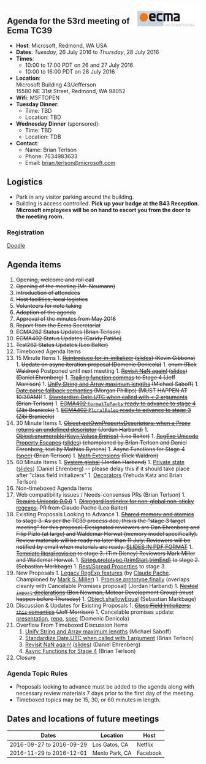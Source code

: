 <img src="../images/Ecma_RVB-003.jpg" align="right" height="70" alt="" />

## Agenda for the 53rd meeting of Ecma TC39

- **Host**: Microsoft, Redmond, WA USA
- **Dates**: *Tuesday*, 26 July 2016 to *Thursday*, 28 July 2016
- **Times**:
  - 10:00 to 17:00 PDT on 26 and 27 July 2016
  - 10:00 to 16:00 PDT on 28 July 2016
- **Location**:<br>
    Microsoft Building 43/Jefferson<br>
    15580 NE 31st Street, Redmond, WA 98052
- **Wifi**: MSFTOPEN
- **Tuesday Dinner**:
  - Time: TBD
  - Location: TBD
- **Wednesday Dinner** (sponsored):
  - Time: TBD
  - Location: TDB
- **Contact**:
  - Name: Brian Terlson
  - Phone: 7634983633
  - Email: brian.terlson@microsoft.com

## Logistics
* Park in any visitor parking around the building.
* Building is access controlled. **Pick up your badge at the B43 Reception. Microsoft employees will be on hand to escort you from the door to the meeting room.**

### Registration

[Doodle](http://doodle.com/poll/i4935fx6frut54qy)

## Agenda items

1. ~~Opening, welcome and roll call~~
  1. ~~Opening of the meeting (Mr. Neumann)~~
  1. ~~Introduction of attendees~~
  1. ~~Host facilities, local logistics~~
1. ~~Volunteers for note taking~~
1. ~~Adoption of the agenda~~
1. ~~Approval of the minutes from May 2016~~
1. ~~Report from the Ecma Secretariat~~
1. ~~ECMA262 Status Updates (Brian Terlson)~~
1. ~~ECMA402 Status Updates (Caridy Patiño)~~
1. ~~Test262 Status Updates (Leo Balter)~~
1. Timeboxed Agenda Items
  1. 15 Minute Items
    1. ~~[Reintroduce for-in-initializer](https://github.com/tc39/ecma262/pull/614) ([slides](https://docs.google.com/presentation/d/19LVVdCHfokJWQnNvkyu8M2vdpMAz8yIE1wB8yK7hLB4/edit#slide=id.gc6f980f91_0_0)) (Kevin Gibbons)~~
    1. ~~Update on async iteration proposal (Domenic Denicola)~~
    1. ~~enum (Rick Waldron)~~ Postponed until next meeting
    1. ~~[Revisit NaN again!](https://github.com/tc39/ecma262/issues/635) ([slides](https://docs.google.com/presentation/d/1eqimbmVpMZET_5H9NacVkXGP2WNATg8bXWi3Ky2bsGo/edit)) (Daniel Ehrenberg)~~
    1. ~~[Trailing function commas](https://github.com/jeffmo/es-trailing-function-commas) to Stage 4 (Jeff Morrison)~~
    1. ~~[Unify String and Array maximum lengths](https://github.com/tc39/ecma262/pull/641) (Michael Saboff)~~
    1. ~~[Date.parse fallback semantics](https://github.com/mrrrgn/proposal-date-time-string-format) (Morgan Phillips) (MUST HAPPEN AT 10:30AM)!~~
    1. ~~[Standardize Date.UTC when called with < 2 arguments](https://github.com/tc39/ecma262/pull/642) (Brian Terlson)~~
    1. ~~[ECMA402 `formatToParts` ready to advance to stage 4](https://github.com/tc39/ecma402/pull/64) (Zibi Braniecki)~~
    1. ~~[ECMA402 `PluralRules` ready to advance to stage 3](https://github.com/tc39/proposal-intl-plural-rules) (Zibi Braniecki)~~
  1. 30 Minute Items
    1. ~~[Object.getOwnPropertyDescriptors: when a Proxy returns an undefined descriptor](https://github.com/tc39/ecma262/pull/593) (Jordan Harband)~~
    1. ~~[Object.enumerable{Keys,Values,Entries}](https://github.com/leobalter/object-enumerables) (Leo Balter)~~
    1. ~~[RegExp Unicode Property Escapes](https://github.com/mathiasbynens/es-regex-unicode-property-escapes) ([slides](https://docs.google.com/presentation/d/1o31S9RqDdkoWW2zfPMNIZdPDIp25Rr0-XW0gro_cskk/edit)) (championed by Brian Terlson and Daniel Ehrenberg, text by Mathias Bynens)~~
    1. ~~Async Functions for Stage 4 [(spec)](https://tc39.github.io/ecmascript-asyncawait) (Brian Terlson)~~
    1. ~~[Math Extensions](https://github.com/rwaldron/proposal-math-extensions) (Rick Waldron)~~
  1. 60 Minute Items
    1. ~~[System.global](https://github.com/tc39/proposal-global) (Jordan Harband)~~
    1. [Private state](https://github.com/tc39/proposal-private-fields) ([slides](https://docs.google.com/presentation/d/1RM_DEWAYh8PmJRt02IunIRaUNjlwprXF3yPW6NltuMA/edit)) (Daniel Ehrenberg) -- please delay this if it should take place after "class field initializers"
    1. [Decorators](http://tc39.github.io/proposal-decorators/) (Yehuda Katz and Brian Terlson)
1. Non-timeboxed Agenda Items
  1. Web compatibility issues / Needs-consensus PRs (Brian Terlson)
    1. ~~[Require Unicode 9.0.0](https://github.com/tc39/ecma262/pull/620)~~
    1. ~~[Disregard lastIndex for non-global non-sticky regexps](https://github.com/tc39/ecma262/pull/627), PR from Claude Pache (Leo Balter)~~
  1. Existing Proposals Looking to Advance
    1. ~~[Shared memory and atomics](https://github.com/tc39/ecmascript_sharedmem) to stage 3.  As per the TC39 process doc, this is the "stage 3 target meeting" for this proposal.  Designated reviewers are Dan Ehrenberg and Filip Pizlo (at large) and Waldemar Horwat (memory model specifically).  Review materials will be ready no later than 11 July.  Reviewers will be notified by email when materials are ready. [SLIDES IN PDF FORMAT](https://github.com/tc39/ecmascript_sharedmem/blob/master/tc39/sharedmem-jul-2016.pdf)~~
    1. ~~[Template literal revision](https://tc39.github.io/proposal-template-literal-revision/) to stage 3. (Tim Disney) Reviewers Mark Miller and Waldemar Horwat.~~
    1. ~~[String.prototype.{trimStart,trimEnd}](https://sebmarkbage.github.io/ecmascript-string-left-right-trim/) to stage 2. (Sebastian Markbage)~~
    1. [Rest/Spread Properties](http://sebmarkbage.github.io/ecmascript-rest-spread/) to stage 3.
  1. New Proposals
    1. [Legacy RegExp features](https://github.com/claudepache/es-regexp-legacy-static-properties) (by [Claude Pache](https://github.com/claudepache). Championed by [Mark S. Miller](https://github.com/erights))
    1. [Promise.prototype.finally](https://github.com/ljharb/proposal-promise-finally) (overlaps cleanly with Cancelable Promises proposal) (Jordan Harband)
    1. ~~[Nested `import` declarations](https://github.com/tc39/ecma262/pull/646) (Ben Newman, Meteor Development Group) (must happen before Thursday)~~
    1. [Object.shallowEqual](https://github.com/sebmarkbage/ecmascript-shallow-equal) (Sebastian Markbage)
  1. Discussion & Updates for Existing Proposals
    1. ~~[Class Field Initializers: `this` semantics](https://github.com/jeffmo/es-class-fields-and-static-properties/issues/34) (Jeff Morrison)~~
    1. Cancelable promises update: [presentation](https://docs.google.com/presentation/d/1kSY7X1ymw5f2oatDrZaMJh4Z_wpd0ynZIimhUyqhbrY/edit?usp=sharing), [repo](https://github.com/domenic/cancelable-promise), [spec](https://domenic.github.io/cancelable-promise/) (Domenic Denicola)
1. Overflow From Timeboxed Discussion Items
    1. [Unify String and Array maximum lengths](https://github.com/tc39/ecma262/pull/641) (Michael Saboff)
    1. [Standardize Date.UTC when called with 1 argument](https://github.com/tc39/ecma262/pull/642) (Brian Terlson)
    1. [Revisit NaN again!](https://github.com/tc39/ecma262/issues/635) ([slides](https://docs.google.com/presentation/d/1eqimbmVpMZET_5H9NacVkXGP2WNATg8bXWi3Ky2bsGo/edit)) (Daniel Ehrenberg)
    1. [Async Functions for Stage 4](https://tc39.github.io/ecmascript-asyncawait) (Brian Terlson)
1. Closure

### Agenda Topic Rules

* Proposals looking to advance must be added to the agenda along with necessary review materials 7 days prior to the first day of the meeting.
* Timeboxed topics may be 15, 30, or 60 minutes in length.

## Dates and locations of future meetings

| Dates                    | Location          | Host       |
|--------------------------|-------------------|------------|
| 2016-09-27 to 2016-09-29 | Los Gatos, CA     | Netflix    |
| 2016-11-29 to 2016-12-01 | Menlo Park, CA    | Facebook   |
